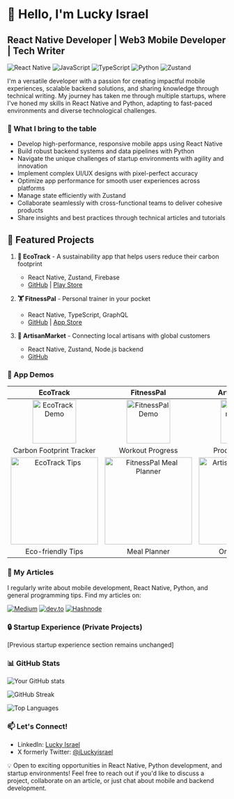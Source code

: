 # 👋 Hello, I'm Lucky Israel

## React Native Developer | Web3 Mobile Developer  | Tech Writer

![React Native](https://img.shields.io/badge/-React%20Native-61DAFB?style=flat-square&logo=react&logoColor=black)
![JavaScript](https://img.shields.io/badge/-JavaScript-F7DF1E?style=flat-square&logo=javascript&logoColor=black)
![TypeScript](https://img.shields.io/badge/-TypeScript-3178C6?style=flat-square&logo=typescript&logoColor=white)
![Python](https://img.shields.io/badge/-Python-3776AB?style=flat-square&logo=python&logoColor=white)
![Zustand](https://img.shields.io/badge/-Zustand-FF4154?style=flat-square&logo=react&logoColor=white)

I'm a versatile developer with a passion for creating impactful mobile experiences, scalable backend solutions, and sharing knowledge through technical writing. My journey has taken me through multiple startups, where I've honed my skills in React Native and Python, adapting to fast-paced environments and diverse technological challenges.

### 🚀 What I bring to the table

- Develop high-performance, responsive mobile apps using React Native
- Build robust backend systems and data pipelines with Python
- Navigate the unique challenges of startup environments with agility and innovation
- Implement complex UI/UX designs with pixel-perfect accuracy
- Optimize app performance for smooth user experiences across platforms
- Manage state efficiently with Zustand
- Collaborate seamlessly with cross-functional teams to deliver cohesive products
- Share insights and best practices through technical articles and tutorials

## 💼 Featured Projects

1. **📱 EcoTrack** - A sustainability app that helps users reduce their carbon footprint
   - React Native, Zustand, Firebase
   - [GitHub](https://github.com/yourusername/ecotrack) | [Play Store](https://play.google.com/store/apps/details?id=com.ecotrack)

2. **🏋️ FitnessPal** - Personal trainer in your pocket
   - React Native, TypeScript, GraphQL
   - [GitHub](https://github.com/yourusername/fitnesspal) | [App Store](https://apps.apple.com/app/fitnesspal/id123456789)

3. **🎨 ArtisanMarket** - Connecting local artisans with global customers
   - React Native, Zustand, Node.js backend
   - [GitHub](https://github.com/yourusername/artisanmarket)

### 📱 App Demos

| EcoTrack | FitnessPal | ArtisanMarket |
|:--------:|:----------:|:-------------:|
| <img src="https://your-image-host.com/ecotrack-demo.gif" width="100" alt="EcoTrack Demo"> | <img src="https://your-image-host.com/fitnesspal-demo.gif" width="100" alt="FitnessPal Demo"> | <img src="https://your-image-host.com/artisanmarket-demo.gif" width="100" alt="ArtisanMarket Demo"> |
| Carbon Footprint Tracker | Workout Progress | Product Browsing |
| <img src="https://your-image-host.com/ecotrack-tips.gif" width="200" alt="EcoTrack Tips"> | <img src="https://your-image-host.com/fitnesspal-meal.gif" width="200" alt="FitnessPal Meal Planner"> | <img src="https://your-image-host.com/artisanmarket-order.gif" width="200" alt="ArtisanMarket Order Process"> |
| Eco-friendly Tips | Meal Planner | Order Process |

### 📝 My Articles

I regularly write about mobile development, React Native, Python, and general programming tips. Find my articles on:

<a href="https://medium.com/@yourusername" target="_blank"><img src="https://img.shields.io/badge/Medium-%23000000.svg?style=for-the-badge&logo=medium&logoColor=white" alt="Medium" /></a>
<a href="https://dev.to/yourusername" target="_blank"><img src="https://img.shields.io/badge/dev.to-%230A0A0A.svg?style=for-the-badge&logo=dev.to&logoColor=white" alt="dev.to" /></a>
<a href="https://yourusername.hashnode.dev" target="_blank"><img src="https://img.shields.io/badge/Hashnode-%232962FF.svg?style=for-the-badge&logo=hashnode&logoColor=white" alt="Hashnode" /></a>

### 🔒 Startup Experience (Private Projects)

[Previous startup experience section remains unchanged]

### 📊 GitHub Stats

![Your GitHub stats](https://github-readme-stats.vercel.app/api?username=luckyisrael&show_icons=true&theme=radical)

![GitHub Streak](https://github-readme-streak-stats.herokuapp.com/?user=luckyisrael&theme=dark)

![Top Languages](https://github-readme-stats.vercel.app/api/top-langs/?username=luckyisrael&layout=compact&theme=radical)

### 📫 Let's Connect!

- LinkedIn: [Lucky Israel](linkedin.com/in/luckyisrael/)
- X formerly Twitter: [@iLuckyisrael](https://x.com/iLuckyisrael)

💡 Open to exciting opportunities in React Native, Python development, and startup environments! Feel free to reach out if you'd like to discuss a project, collaborate on an article, or just chat about mobile and backend development.
